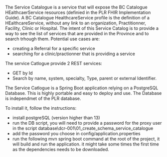  
The Service Catalogue is a service that will expose the BC Catalogue HEalthcaerService resources (definied in the PLR FHIR Implementation Guide).
A BC Catalogue HealthcareService profile is the definition of a HEalthcareService, without any link to an organization, Practitionner, Facility, Clinic or Hospital.
The intent of this Service Catalog is to provide a way to see the list of services that are provided in the Province and to search trhough them.
Potential use cases are:
- creating a Referral for a specific service
- searching for a clinic/practionner that is providing a service

The service Catlogue provide 2 REST services:
- GET by Id
- Search by name, system, specialty, Type, parent or external Identifier.

The Service Catlogue is a Spring Boot application relying on a PostgreSQL Database. This is highly portable and easy to deploy and use.
The Database is independmet of the PLR database.

To install it, follow the instructions:
- install postgreSQL (version higher than 13)
- run the DB script, you will need to provide a password for the proxy user in the script database\dcr-001\01_create_schema_service_catalogue
- add the password you choose in config/application.properties
- run the following mvn spring boot command at the root of the project, it will build and run the application. it might take some times the first time as the dependencies needs to be downloaded.

